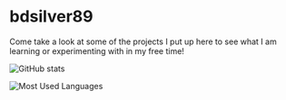 # bdsilver89

Come take a look at some of the projects I put up here to see what I am learning or experimenting with in my free time!

![GitHub stats](https://github-readme-stats.vercel.app/api?username=bdsilver89)

![Most Used Languages](https://github-readme-stats.vercel.app/api/top-langs?username=bdsilver89&layout=compact)
